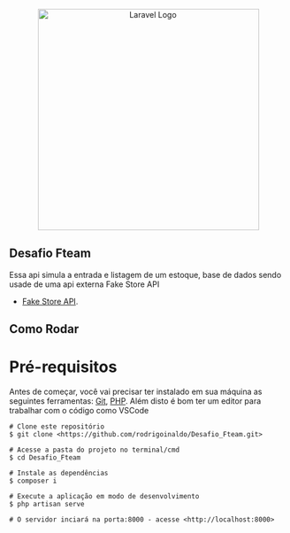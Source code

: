 <p align="center"><a href="https://www.fteam.dev/?gad_source=1&gad_campaignid=22158513529&gbraid=0AAAAAoPeNEPDvsI5Xy5n4W-AuqE_g0JGF&gclid=Cj0KCQjwzaXFBhDlARIsAFPv-u-ixZs2o2P_QORHqAlkZn_Crrt-pSetKW7UC8p2kFfkOokyheWAxnwaAqgDEALw_wcB" target="_blank"><img src="https://www.fteam.dev/wp-content/uploads/2025/01/fteam.dev-Logo-Black-1-e1737119543948.png" width="400" alt="Laravel Logo"></a></p>

## Desafio Fteam 

Essa api simula a entrada e listagem de um estoque, base de dados sendo usade de uma api externa Fake Store API

- [Fake Store API](https://fakestoreapi.com).

## Como Rodar

# Pré-requisitos

Antes de começar, você vai precisar ter instalado em sua máquina as seguintes ferramentas: [Git](), [PHP](). Além disto é bom ter um editor para trabalhar com o código como VSCode

```
# Clone este repositório
$ git clone <https://github.com/rodrigoinaldo/Desafio_Fteam.git>

# Acesse a pasta do projeto no terminal/cmd
$ cd Desafio_Fteam

# Instale as dependências
$ composer i

# Execute a aplicação em modo de desenvolvimento
$ php artisan serve

# O servidor inciará na porta:8000 - acesse <http://localhost:8000>
```

